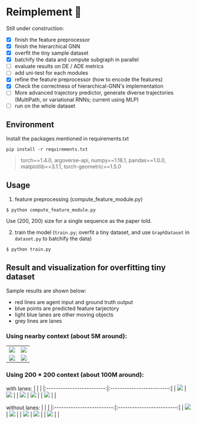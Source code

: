 # Reimplement :car:

Still under construction:

- [x] finish the feature preprocessor
- [x] finish the hierarchical GNN
- [x] overfit the tiny sample dataset
- [x] batchify the data and compute subgraph in parallel
- [ ] evaluate results on DE / ADE metrics
- [ ] add uni-test for each modules
- [x] refine the feature preprocessor (how to encode the features)
- [x] Check the correctness of hierarchical-GNN's implementation
- [ ] More advanced trajectory predictor, generate diverse trajectories (MultiPath, or variational RNNs; current using MLP)
- [ ] run on the whole dataset

## Environment
Install the packages mentioned in requirements.txt
```
pip install -r requirements.txt
```

> torch==1.4.0, 
> argoverse-api, 
> numpy==1.18.1, 
> pandas==1.0.0, 
> matplotlib==3.1.1, 
> torch-geometric==1.5.0

## Usage

1) feature preprocessing (compute_feature_module.py)
```
$ python compute_feature_module.py
```
Use (200, 200) size for a single sequence as the paper told.

2) train the model (`train.py`; overfit a tiny dataset, and use `GraphDataset` in `dataset.py` to batchify the data)
```
$ python train.py
```

## Result and visualization for overfitting tiny dataset

Sample results are shown below:
* red lines are agent input and ground truth output
* blue points are predicted feature tarjectory
* light blue lanes are other moving objects
* grey lines are lanes

### Using nearby context (about 5M around):
| | |
|:-------------------------:|:-------------------------:|
| ![](images/1.png) | ![](images/2.png) |
| ![](images/3.png) | ![](images/4.png) |

### Using 200 * 200 context (about 100M around):
with lanes:
| | |
|:-------------------------:|:-------------------------:|
| ![](images/200*200-1-1.png) | ![](images/200*200-2-1.png) |
| ![](images/200*200-3-1.png) | ![](images/200*200-4-1.png) |
| ![](images/200*200-5-1.png) |  |

without lanes:
| | |
|:-------------------------:|:-------------------------:|
| ![](images/200*200-1-2.png) | ![](images/200*200-2-2.png) |
| ![](images/200*200-3-2.png) | ![](images/200*200-4-2.png) |
| ![](images/200*200-5-2.png) |  |
